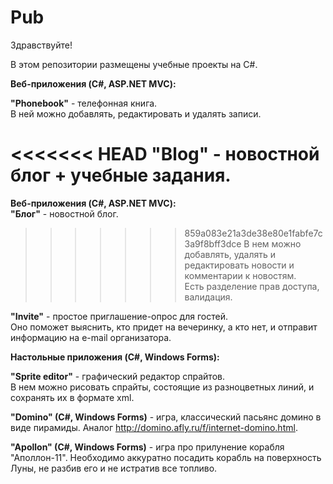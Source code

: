 # Pub
Здравствуйте!

В этом репозитории размещены учебные проекты на C#.

<b>Веб-приложения (C#, ASP.NET MVC):</b><br>

<b>"Phonebook"</b> - телефонная книга.<br>
В ней можно добавлять, редактировать и удалять записи.

<<<<<<< HEAD
<b>"Blog"</b> - новостной блог + учебные задания.<br>
=======
<b>Веб-приложения (C#, ASP.NET MVC):</b><br>
<b>"Блог"</b> - новостной блог.<br>
>>>>>>> 859a083e21a3de38e80e1fabfe7c3a9f8bff3dce
В нем можно добавлять, удалять и редактировать новости и комментарии к новостям.<br>
Есть разделение прав доступа, валидация.

<b>"Invite"</b> - простое приглашение-опрос для гостей.<br>
Оно поможет выяснить, кто придет на вечеринку, а кто нет, и отправит информацию на e-mail организатора.



<b>Настольные приложения (C#, Windows Forms):</b><br>

<b>"Sprite editor"</b> - графический редактор спрайтов.<br>
В нем можно рисовать спрайты, состоящие из разноцветных линий, и сохранять их в формате xml. 

<b>"Domino" (C#, Windows Forms)</b> - игра, классический пасьянс домино в виде пирамиды.
Аналог http://domino.afly.ru/f/internet-domino.html.

<b>"Apollon" (C#, Windows Forms)</b> - игра про прилунение корабля "Аполлон-11".
Необходимо аккуратно посадить корабль на поверхность Луны, не разбив его и не истратив все топливо.
